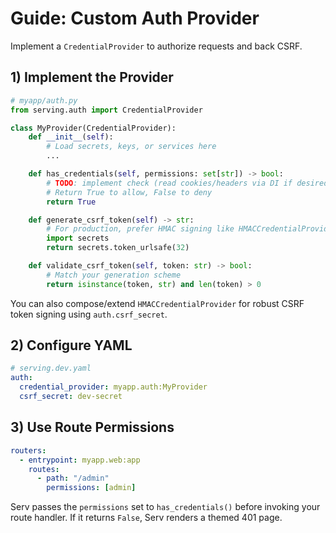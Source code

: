# Guide: Custom Auth Provider

Implement a `CredentialProvider` to authorize requests and back CSRF.

## 1) Implement the Provider

```python
# myapp/auth.py
from serving.auth import CredentialProvider

class MyProvider(CredentialProvider):
    def __init__(self):
        # Load secrets, keys, or services here
        ...

    def has_credentials(self, permissions: set[str]) -> bool:
        # TODO: implement check (read cookies/headers via DI if desired)
        # Return True to allow, False to deny
        return True

    def generate_csrf_token(self) -> str:
        # For production, prefer HMAC signing like HMACCredentialProvider
        import secrets
        return secrets.token_urlsafe(32)

    def validate_csrf_token(self, token: str) -> bool:
        # Match your generation scheme
        return isinstance(token, str) and len(token) > 0
```

You can also compose/extend `HMACCredentialProvider` for robust CSRF token signing using `auth.csrf_secret`.

## 2) Configure YAML

```yaml
# serving.dev.yaml
auth:
  credential_provider: myapp.auth:MyProvider
  csrf_secret: dev-secret
```

## 3) Use Route Permissions

```yaml
routers:
  - entrypoint: myapp.web:app
    routes:
      - path: "/admin"
        permissions: [admin]
```

Serv passes the `permissions` set to `has_credentials()` before invoking your route handler. If it returns `False`, Serv renders a themed 401 page.
